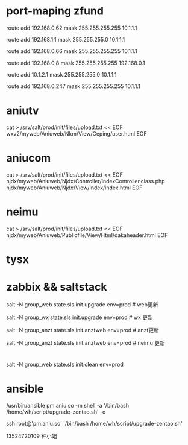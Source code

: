 # port-maping zfund

route add 192.168.0.62 mask 255.255.255.255 10.1.1.1

route add 192.168.1.1 mask 255.255.255.0 10.1.1.1

route add 192.168.0.66 mask 255.255.255.255 10.1.1.1


route add 192.168.0.8 mask 255.255.255.255 192.168.0.1

route add 10.1.2.1 mask 255.255.255.0 10.1.1.1

route add 192.168.0.247 mask 255.255.255.255 10.1.1.1
# aniutv

cat > /srv/salt/prod/init/files/upload.txt << EOF
wxv2/myweb/Aniuweb/Nkm/View/Ceping/user.html
EOF


# aniucom

cat > /srv/salt/prod/init/files/upload.txt << EOF
njdx/myweb/Aniuweb/Njdx/Controller/IndexController.class.php
njdx/myweb/Aniuweb/Njdx/View/Index/index.html
EOF

# neimu

cat > /srv/salt/prod/init/files/upload.txt << EOF
njdx/myweb/Aniuweb/Publicfile/View/Html/dakaheader.html
EOF

# tysx


# zabbix && saltstack

salt -N group_web state.sls init.upgrade env=prod   # web更新

salt -N group_wx state.sls init.upgrade env=prod    # wx 更新

salt -N group_anzt state.sls init.anztweb env=prod  # anzt更新

salt -N group_anzt state.sls init.anztweb env=prod  # neimu 更新

#
salt -N group_web state.sls init.clean env=prod


# ansible

/usr/bin/ansible pm.aniu.so -m shell -a '/bin/bash /home/wh/script/upgrade-zentao.sh' -o

ssh root@'pm.aniu.so' '/bin/bash /home/wh/script/upgrade-zentao.sh'


13524720109 钟小姐
